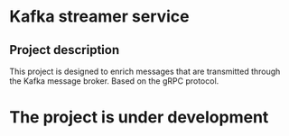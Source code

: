 # Kafka streamer service

## Project description

This project is designed to enrich messages that are transmitted 
through the Kafka message broker. Based on the gRPC protocol.

# The project is under development